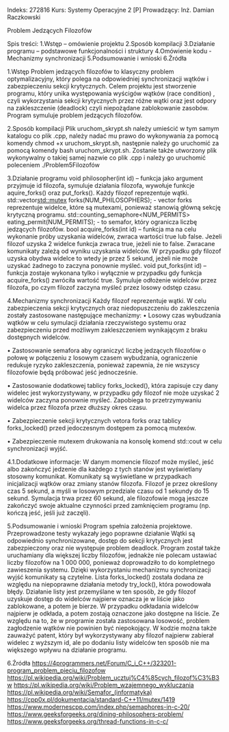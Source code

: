 Indeks: 272816
Kurs: Systemy Operacyjne 2 [P]
Prowadzący: Inż. Damian Raczkowski

Problem Jedzących Filozofów 

Spis treści:
1.Wstęp – omówienie projektu
2.Sposób kompilacji
3.Działanie programu – podstawowe funkcjonalności i struktury
4.Omówienie kodu - Mechanizmy synchronizacji
5.Podsumowanie i wnioski
6.Źródła

1.Wstęp
	Problem jedzących filozofów to klasyczny problem optymalizacyjny, który polega na odpowiedniej synchronizacji wątków i zabezpieczeniu sekcji krytycznych. Celem projektu jest stworzenie programu, który unika występowania wyścigów wątków (race condition) , czyli wykorzystania sekcji krytycznych przez różne wątki oraz jest odpory na zakleszczenie (deadlock) czyli niepożądane zablokowanie zasobów. Program symuluje problem  jedzących filozofów.

2.Sposób kompilacji
	Plik uruchom_skrypt.sh należy umieścić w tym samym katalogu co plik .cpp, należy nadać mu prawo do wykonywania za pomocą komendy chmod +x uruchom_skrypt.sh, następnie należy go uruchomić za pomocą komendy bash uruchom_skrypt.sh.
Zostanie także utworzony plik wykonywalny o takiej samej nazwie co plik .cpp i należy go uruchomić poleceniem ./Problem5Filozofów

3.Działanie programu
void philosopher(int id) – funkcja jako argument przyjmuje id filozofa, symuluje działania filozofa, wywołuje funkcje aquire_forks() oraz put_forks(). Każdy filozof reprezentuje wątki.
std::vector<std::mutex> forks(NUM_PHILOSOPHERS); - vector forks reprezentuje widelce, które są mutexami, ponieważ stanowią główną sekcję krytyczną programu.
std::counting_semaphore<NUM_PERMITS> eating_permit(NUM_PERMITS); - to semafor, który ogranicza liczbę jedzących filozofów.
bool acquire_forks(int id) – funkcja ma na celu wykonanie próby uzyskania widelców, zwraca wartości true lub false. Jeżeli filozof uzyska 2 widelce funkcja zwraca true, jeżeli nie to false. Zwracane komunikaty zależą od wyniku uzyskania widelców. W przypadku gdy filozof uzyska obydwa widelce to wtedy je przez 5 sekund, jeżeli nie może uzyskać żadnego to zaczyna ponownie myśleć. 
void put_forks(int id) – funkcja zostaje wykonana tylko i wyłącznie w przypadku gdy funkcja acquire_forks() zwróciła wartość true. Symuluje odłożenie widelców przez filozofa, po czym filozof zaczyna myśleć przez losowy odstęp czasu.

4.Mechanizmy synchronizacji
	Każdy filozof reprezentuje wątki. W celu zabezpieczenia sekcji krytycznych oraz niedopuszczeniu do zakleszczenia zostały zastosowane następujące mechanizmy:
•	Losowy czas wybudzania wątków w celu symulacji działania rzeczywistego systemu oraz zabezpieczeniu przed możliwym zakleszczeniem wynikającym z braku dostępnych widelców.

•	Zastosowanie semafora aby ograniczyć liczbę jedzących filozofów o połowę w połączeniu z losowym czasem wybudzania, ograniczenie redukuje ryzyko zakleszczenia, ponieważ zapewnia, że nie wszyscy filozofowie będą próbować jeść jednocześnie.

•	Zastosowanie dodatkowej tablicy forks_locked(), która zapisuje czy dany widelec jest wykorzystywany, w przypadku gdy filozof nie może uzyskać 2 widelców zaczyna ponownie myśleć. Zapobiega to przetrzymywaniu widelca przez filozofa przez dłuższy okres czasu.

•	Zabezpieczenie sekcji krytycznych vetora forks oraz tablicy forks_locked() przed jedoczesnym dostępem za pomocą mutexów.

•	Zabezpieczenie mutexem drukowania na konsolę komend std::cout w celu synchronizacji wyjść.

4.1.Dodatkowe informacje:
	W danym momencie filozof może myśleć, jeść albo zakończyć jedzenie dla każdego z tych stanów jest wyświetlany stosowny komunikat. Komunikaty są wyświetlane w przypadkach inicjalizacji wątków oraz zmiany stanów filozofa.
Filozof je przez określony czas 5 sekund, a myśli w losowym przedziale czasu od 1 sekundy do 15 sekund.
Symulacja trwa przez 60 sekund, ale filozofowie mogą jeszcze zakończyć swoje aktualne czynności przed zamknięciem programu (np. kończą jeść, jeśli już zaczęli).

5.Podsumowanie i wnioski
	Program spełnia założenia projektowe. Przeprowadzone testy wykazały jego poprawne działanie Wątki są odpowiednio synchronizowane, dostęp do sekcji krytycznych jest zabezpieczony oraz nie występuje problem deadlock. Program został także uruchamiany dla większej liczby filozofów, jednakże nie polecam ustawiać liczby filozofów na 1 000 000, ponieważ doprowadziło to do kompletnego zawieszenia systemu. Dzięki wykorzystaniu mechanizmu synchronizacji wyjść komunikaty są czytelne. 
	Lista forks_locked() została dodana ze względu na niepoprawne działania metody try_lock(), która powodowała błędy. Działanie listy jest przemyślane w ten sposób, że gdy filozof uzyskuje dostęp do widelców najpierw oznacza je w liście jako zablokowane, a potem je bierze. W przypadku odkładania widelców najpierw je odkłada, a potem zostają oznaczone jako dostępne na liście.
	Ze względu na to, że w programie została zastosowana losowość, problem zagłodzenie wątków nie powinien być niepokojący.
	W kodzie można także zauważyć patent, który był wykorzystywany aby filozof najpierw zabierał widelec z wyższym id, ale po dodaniu listy widelców ten sposób nie ma większego wpływu na działanie programu.

6.Źródła
https://4programmers.net/Forum/C_i_C++/323201-program_problem_pieciu_filozofow
https://pl.wikipedia.org/wiki/Problem_ucztuj%C4%85cych_filozof%C3%B3w
https://pl.wikipedia.org/wiki/Problem_wzajemnego_wykluczania
https://pl.wikipedia.org/wiki/Semafor_(informatyka)
https://cpp0x.pl/dokumentacja/standard-C++11/mutex/1419
https://www.modernescpp.com/index.php/semaphores-in-c-20/
https://www.geeksforgeeks.org/dining-philosophers-problem/
https://www.geeksforgeeks.org/thread-functions-in-c-c/
